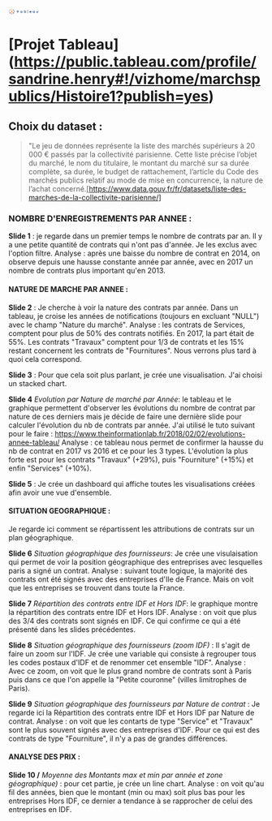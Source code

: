 <img src="logo.png" alt="Logo_tableau" style="width: 60px;"/>

# [Projet Tableau] (https://public.tableau.com/profile/sandrine.henry#!/vizhome/marchspublics/Histoire1?publish=yes)


## Choix du dataset : 

> "Le jeu de données représente la liste des marchés supérieurs à 20 000 € passés par la collectivité parisienne. Cette liste précise l’objet du marché, le nom du titulaire, le montant du marché sur sa durée complète, sa durée, le budget de rattachement, l’article du Code des marchés publics relatif au mode de mise en concurrence, la nature de l’achat concerné.[https://www.data.gouv.fr/fr/datasets/liste-des-marches-de-la-collectivite-parisienne/]

### NOMBRE D'ENREGISTREMENTS PAR ANNEE : 

**Slide 1** : je regarde dans un premier temps le nombre de contrats par an. Il y a une petite quantité de contrats qui n'ont pas d'année. Je les exclus avec l'option filtre.
    Analyse : après une baisse du nombre de contrat en 2014, on observe depuis une hausse constante année par année, avec en 2017 un nombre de contrats plus important qu'en 2013.
  
#### NATURE DE MARCHE PAR ANNEE : 

**Slide 2** : Je cherche à voir la nature des contrats par année. Dans un tableau, je croise les années de notifications (toujours en excluant "NULL") avec le champ "Nature du marché".
    Analyse : les contrats de Services, comptent pour plus de 50% des contrats notifiés. En 2017, la part était de 55%. Les contrats "Travaux" comptent pour 1/3 de contrats et les 15% restant concernent les contrats de "Fournitures". Nous verrons plus tard à quoi cela correspond.

**Slide 3** : Pour que cela soit plus parlant, je crée une visualisation. J'ai choisi un stacked chart.

**Slide 4** _Evolution par Nature de marché par Année_: le tableau et le graphique permettent d'observer les évolutions du nombre de contrat par nature de ces derniers mais je décide de faire une dernière slide pour calculer l'évolution du nb de contrats par année. 
J'ai utilisé le tuto suivant pour le faire : https://www.theinformationlab.fr/2018/02/02/evolutions-annee-tableau/
    Analyse : ce tableau nous permet de confirmer la hausse du nb de contrat en 2017 vs 2016 et ce pour les 3 types. L'évolution la plus forte est pour les contrats "Travaux" (+29%), puis "Fourniture" (+15%) et enfin "Services" (+10%).

**Slide 5** : Je crée un dashboard qui affiche toutes les visualisations créées afin avoir une vue d'ensemble. 

#### SITUATION GEOGRAPHIQUE :

Je regarde ici comment se répartissent les attributions de contrats sur un plan géographique. 

**Slide 6** _Situation géographique des fournisseurs_: Je crée une visulaisation qui permet de voir la position géographique des entreprises avec lesquelles paris a signé un contrat. 
    Analyse : suivant toute logique, la majorité des contrats ont été signés avec des entreprises d'Ile de France. Mais on voit que les entreprises se trouvent dans toute la France. 
    
**Slide 7** _Répartition des contrats entre IDF et Hors IDF_: le graphique montre la répartition des contrats entre IDF et Hors IDF. 
    Analyse : on voit que plus des 3/4 des contrats sont signés en IDF. Ce qui confirme ce qui a été présenté dans les slides précédentes. 
 
**Slide 8** _Situation géographique des fournisseurs (zoom IDF)_ : Il s'agit de faire un zoom sur l'IDF. Je crée une variable qui consiste à regrouper tous les codes postaux d'IDF et de renommer cet ensemble "IDF".
    Analyse : Avec ce zoom, on voit que le plus grand nombre de contrats sont à Paris puis dans ce que l'on appelle la "Petite couronne" (villes limitrophes de Paris).
    
**Slide 9** _Situation géographique des fournisseurs par Nature de contrat_ : Je regarde ici la Répartition des contrats entre IDF et Hors IDF par Nature de contrat.
    Analyse : on voit que les contarts de type "Service" et "Travaux" sont le plus souvent signés avec des entreprises d'IDF. Pour ce qui est des contrats de type "Fourniture", il n'y a pas de grandes différences. 
    
#### ANALYSE DES PRIX :

**Slide 10 /** _Moyenne des Montants max et min par année et zone géographique)_ : pour cet partie, je crée un line chart. 
    Analyse : on voit qu'au fil des années, bien que le montant (min ou max) soit plus bas pour les entreprises Hors IDF, ce dernier a tendance à se rapprocher de celui des entreprises en IDF.


